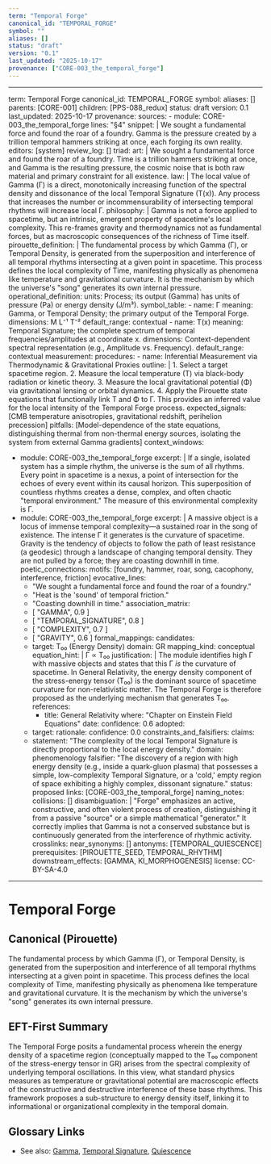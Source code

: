 ```yaml
---
term: "Temporal Forge"
canonical_id: "TEMPORAL_FORGE"
symbol: ""
aliases: []
status: "draft"
version: "0.1"
last_updated: "2025-10-17"
provenance: ["CORE-003_the_temporal_forge"]
---
```


---
term: Temporal Forge
canonical_id: TEMPORAL_FORGE
symbol: 
aliases: []
parents: [CORE-001]
children: [PPS-088_redux]
status: draft
version: 0.1
last_updated: 2025-10-17
provenance:
  sources:
    - module: CORE-003_the_temporal_forge
      lines: "§4"
      snippet: |
        We sought a fundamental force and found the roar of a foundry. Gamma is the pressure created by a trillion temporal hammers striking at once, each forging its own reality.
  editors: [system]
  review_log: []
triad:
  art: |
    We sought a fundamental force and found the roar of a foundry. Time is a trillion hammers striking at once, and Gamma is the resulting pressure, the cosmic noise that is both raw material and primary constraint for all existence.
  law: |
    The local value of Gamma (Γ) is a direct, monotonically increasing function of the spectral density and dissonance of the local Temporal Signature (T(x)). Any process that increases the number or incommensurability of intersecting temporal rhythms will increase local Γ.
  philosophy: |
    Gamma is not a force applied to spacetime, but an intrinsic, emergent property of spacetime's local complexity. This re-frames gravity and thermodynamics not as fundamental forces, but as macroscopic consequences of the richness of Time itself.
pirouette_definition: |
  The fundamental process by which Gamma (Γ), or Temporal Density, is generated from the superposition and interference of all temporal rhythms intersecting at a given point in spacetime. This process defines the local complexity of Time, manifesting physically as phenomena like temperature and gravitational curvature. It is the mechanism by which the universe's "song" generates its own internal pressure.
operational_definition:
  units: Process; its output (Gamma) has units of pressure (Pa) or energy density (J/m³).
  symbol_table:
    - name: Γ
      meaning: Gamma, or Temporal Density; the primary output of the Temporal Forge.
      dimensions: M L⁻¹ T⁻²
      default_range: contextual
    - name: T(x)
      meaning: Temporal Signature; the complete spectrum of temporal frequencies/amplitudes at coordinate x.
      dimensions: Context-dependent spectral representation (e.g., Amplitude vs. Frequency).
      default_range: contextual
  measurement:
    procedures:
      - name: Inferential Measurement via Thermodynamic & Gravitational Proxies
        outline: |
          1. Select a target spacetime region.
          2. Measure the local temperature (T) via black-body radiation or kinetic theory.
          3. Measure the local gravitational potential (Φ) via gravitational lensing or orbital dynamics.
          4. Apply the Pirouette state equations that functionally link T and Φ to Γ. This provides an inferred value for the local intensity of the Temporal Forge process.
        expected_signals: [CMB temperature anisotropies, gravitational redshift, perihelion precession]
        pitfalls: [Model-dependence of the state equations, distinguishing thermal from non-thermal energy sources, isolating the system from external Gamma gradients]
context_windows:
  - module: CORE-003_the_temporal_forge
    excerpt: |
      If a single, isolated system has a simple rhythm, the universe is the sum of all rhythms. Every point in spacetime is a nexus, a point of intersection for the echoes of every event within its causal horizon. This superposition of countless rhythms creates a dense, complex, and often chaotic "temporal environment." The measure of this environmental complexity is Γ.
  - module: CORE-003_the_temporal_forge
    excerpt: |
      A massive object is a locus of immense temporal complexity—a sustained roar in the song of existence. The intense Γ it generates is the curvature of spacetime. Gravity is the tendency of objects to follow the path of least resistance (a geodesic) through a landscape of changing temporal density. They are not pulled by a force; they are coasting downhill in time.
poetic_connections:
  motifs: [foundry, hammer, roar, song, cacophony, interference, friction]
  evocative_lines:
    - "We sought a fundamental force and found the roar of a foundry."
    - "Heat is the 'sound' of temporal friction."
    - "Coasting downhill in time."
  association_matrix:
    - [ "GAMMA", 0.9 ]
    - [ "TEMPORAL_SIGNATURE", 0.8 ]
    - [ "COMPLEXITY", 0.7 ]
    - [ "GRAVITY", 0.6 ]
formal_mappings:
  candidates:
    - target: T₀₀ (Energy Density)
      domain: GR
      mapping_kind: conceptual
      equation_hint: |
        Γ ∝ T₀₀
      justification: |
        The module identifies high Γ with massive objects and states that this Γ *is* the curvature of spacetime. In General Relativity, the energy density component of the stress-energy tensor (T₀₀) is the dominant source of spacetime curvature for non-relativistic matter. The Temporal Forge is therefore proposed as the underlying mechanism that generates T₀₀.
      references:
        - title: General Relativity
          where: "Chapter on Einstein Field Equations"
          date: 
      confidence: 0.6
  adopted:
    - target: 
      rationale: 
      confidence: 0.0
constraints_and_falsifiers:
  claims:
    - statement: "The complexity of the local Temporal Signature is directly proportional to the local energy density."
      domain: phenomenology
      falsifier: "The discovery of a region with high energy density (e.g., inside a quark-gluon plasma) that possesses a simple, low-complexity Temporal Signature, or a 'cold,' empty region of space exhibiting a highly complex, dissonant signature."
      status: proposed
      links: [CORE-003_the_temporal_forge]
naming_notes:
  collisions: []
  disambiguation: |
    "Forge" emphasizes an active, constructive, and often violent process of creation, distinguishing it from a passive "source" or a simple mathematical "generator." It correctly implies that Gamma is not a conserved substance but is continuously generated from the interference of rhythmic activity.
crosslinks:
  near_synonyms: []
  antonyms: [TEMPORAL_QUIESCENCE]
  prerequisites: [PIROUETTE_SEED, TEMPORAL_RHYTHM]
  downstream_effects: [GAMMA, KI_MORPHOGENESIS]
license: CC-BY-SA-4.0
---

# Temporal Forge

## Canonical (Pirouette)
The fundamental process by which Gamma (Γ), or Temporal Density, is generated from the superposition and interference of all temporal rhythms intersecting at a given point in spacetime. This process defines the local complexity of Time, manifesting physically as phenomena like temperature and gravitational curvature. It is the mechanism by which the universe's "song" generates its own internal pressure.

## EFT-First Summary
The Temporal Forge posits a fundamental process wherein the energy density of a spacetime region (conceptually mapped to the T₀₀ component of the stress-energy tensor in GR) arises from the spectral complexity of underlying temporal oscillations. In this view, what standard physics measures as temperature or gravitational potential are macroscopic effects of the constructive and destructive interference of these base rhythms. This framework proposes a sub-structure to energy density itself, linking it to informational or organizational complexity in the temporal domain.

## Glossary Links
- See also: [Gamma](<link-to-gamma>), [Temporal Signature](<link-to-temporal-signature>), [Quiescence](<link-to-quiescence>)